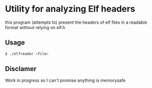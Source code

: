 # Utility for analyzing Elf headers

this program (attempts to) present the headers of elf files in a readable format without relying on elf.h

## Usage
```bash
$ ./elfreader <file>
```

## Disclamer
Work in progress so I can't promise anything is memorysafe
